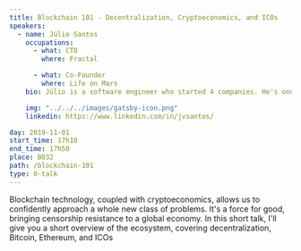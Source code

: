 ```yaml
---
title: Blockchain 101 - Decentralization, Cryptoeconomics, and ICOs
speakers:
  - name: Júlio Santos
    occupations:
      - what: CTO
        where: Fractal

      - what: Co-Founder
        where: Life on Mars
    bio: Júlio is a software engineer who started 4 companies. He's one of the founders of Life on Mars, a Porto-based software team with sky-high standards and aspirations. He's also the CTO of Fractal, a Berlin-based blockchain tech company. To this day, he has no idea what he's doing, but somehow keeps merrily chugging along in blissful oblivion.

    img: "../../../images/gatsby-icon.png"
    linkedin: https://www.linkedin.com/in/jvsantos/

day: 2019-11-01
start_time: 17h10 
end_time: 17h50
place: B032
path: /blockchain-101
type: 0-talk
---
```


Blockchain technology, coupled with cryptoeconomics, allows us to confidently approach a whole new class of problems. It's a force for good, bringing censorship resistance to a global economy. In this short talk, I'll give you a short overview of the ecosystem, covering decentralization, Bitcoin, Ethereum, and ICOs